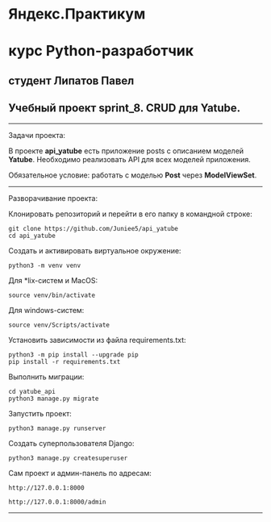 # Яндекс.Практикум

# курс Python-разработчик

## студент  Липатов Павел

## Учебный проект sprint_8.  CRUD для Yatube.

***

Задачи проекта:

В проекте **api_yatube** есть приложение posts с описанием моделей **Yatube**. Необходимо реализовать API для всех моделей приложения.

Обязательное условие: работать с моделью **Post** через **ModelViewSet**.
***

Разворачивание проекта:

Клонировать репозиторий и перейти в его папку в командной строке:

```
git clone https://github.com/Juniee5/api_yatube
cd api_yatube
```

Cоздать и активировать виртуальное окружение:

```
python3 -m venv venv
```

Для *lix-систем и MacOS:

```
source venv/bin/activate
```

Для windows-систем:

```
source venv/Scripts/activate
```

Установить зависимости из файла requirements.txt:

```
python3 -m pip install --upgrade pip
pip install -r requirements.txt
```

Выполнить миграции:

```
cd yatube_api
python3 manage.py migrate
```

Запустить проект:

```
python3 manage.py runserver
```

Создать суперпользователя Django:

```
python3 manage.py createsuperuser
```

Сам проект и админ-панель по адресам:

```
http://127.0.0.1:8000

http://127.0.0.1:8000/admin
```

***
